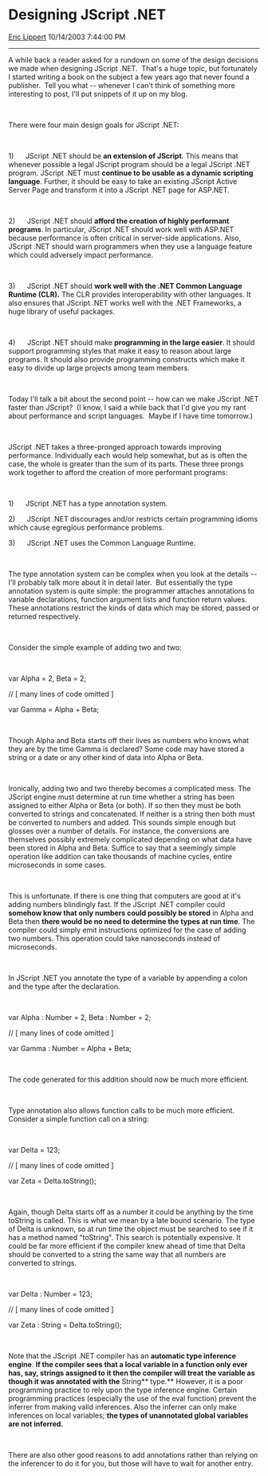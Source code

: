 # Designing JScript .NET

[Eric Lippert](https://social.msdn.microsoft.com/profile/Eric%20Lippert) 10/14/2003 7:44:00 PM

-----

A while back a reader asked for a rundown on some of the design decisions we made when designing JScript .NET.  That's a huge topic, but fortunately I started writing a book on the subject a few years ago that never found a publisher.  Tell you what -- whenever I can't think of something more interesting to post, I'll put snippets of it up on my blog.

 

 

There were four main design goals for JScript .NET:

 

 

1\)      JScript .NET should be **an extension of JScript**. This means that whenever possible a legal JScript program should be a legal JScript .NET program. JScript .NET must **continue to be usable as a dynamic scripting language**. Further, it should be easy to take an existing JScript Active Server Page and transform it into a JScript .NET page for ASP.NET.

 

 

2\)      JScript .NET should **afford the creation of highly performant programs**. In particular, JScript .NET should work well with ASP.NET because performance is often critical in server-side applications. Also, JScript .NET should warn programmers when they use a language feature which could adversely impact performance.

 

 

3\)      JScript .NET should **work well with the .NET Common Language Runtime (CLR).** The CLR provides interoperability with other languages. It also ensures that JScript .NET works well with the .NET Frameworks, a huge library of useful packages.

 

 

4\)      JScript .NET should make **programming in the large easier**. It should support programming styles that make it easy to reason about large programs. It should also provide programming constructs which make it easy to divide up large projects among team members.

 

 

Today I'll talk a bit about the second point -- how can we make JScript .NET faster than JScript?  (I know, I said a while back that I'd give you my rant about performance and script languages.  Maybe if I have time tomorrow.)

 

 

JScript .NET takes a three-pronged approach towards improving performance. Individually each would help somewhat, but as is often the case, the whole is greater than the sum of its parts. These three prongs work together to afford the creation of more performant programs:

 

 

1\)      JScript .NET has a type annotation system.

2\)      JScript .NET discourages and/or restricts certain programming idioms which cause egregious performance problems.

3\)      JScript .NET uses the Common Language Runtime.

 

 

The type annotation system can be complex when you look at the details -- I'll probably talk more about it in detail later.  But essentially the type annotation system is quite simple: the programmer attaches annotations to variable declarations, function argument lists and function return values. These annotations restrict the kinds of data which may be stored, passed or returned respectively. 

 

 

Consider the simple example of adding two and two:

 

 

var Alpha = 2, Beta = 2;

// \[ many lines of code omitted \]

var Gamma = Alpha + Beta;

 

 

Though Alpha and Beta starts off their lives as numbers who knows what they are by the time Gamma is declared? Some code may have stored a string or a date or any other kind of data into Alpha or Beta. 

 

 

Ironically, adding two and two thereby becomes a complicated mess. The JScript engine must determine at run time whether a string has been assigned to either Alpha or Beta (or both). If so then they must be both converted to strings and concatenated. If neither is a string then both must be converted to numbers and added. This sounds simple enough but glosses over a number of details. For instance, the conversions are themselves possibly extremely complicated depending on what data have been stored in Alpha and Beta. Suffice to say that a seemingly simple operation like addition can take thousands of machine cycles, entire microseconds in some cases.

 

 

This is unfortunate. If there is one thing that computers are good at it's adding numbers blindingly fast. If the JScript .NET compiler could **somehow know that only numbers could possibly be stored** in Alpha and Beta then **there would be no need to determine the types at run time**. The compiler could simply emit instructions optimized for the case of adding two numbers. This operation could take nanoseconds instead of microseconds.

 

 

In JScript .NET you annotate the type of a variable by appending a colon and the type after the declaration.

 

 

var Alpha : Number = 2, Beta : Number = 2;

// \[ many lines of code omitted \]

var Gamma : Number = Alpha + Beta;

 

 

The code generated for this addition should now be much more efficient. 

 

 

Type annotation also allows function calls to be much more efficient. Consider a simple function call on a string:

 

 

var Delta = 123;

// \[ many lines of code omitted \]

var Zeta = Delta.toString();

 

 

Again, though Delta starts off as a number it could be anything by the time toString is called. This is what we mean by a late bound scenario. The type of Delta is unknown, so at run time the object must be searched to see if it has a method named "toString". This search is potentially expensive. It could be far more efficient if the compiler knew ahead of time that Delta should be converted to a string the same way that all numbers are converted to strings.

 

 

var Delta : Number = 123;

// \[ many lines of code omitted \]

var Zeta : String = Delta.toString();

 

 

Note that the JScript .NET compiler has an **automatic type inference engine**. **If the compiler sees that a local variable in a function only ever has, say, strings assigned to it then the compiler will treat the variable as though it was annotated with the** String** type.** However, it is a poor programming practice to rely upon the type inference engine. Certain programming practices (especially the use of the eval function) prevent the inferrer from making valid inferences. Also the inferrer can only make inferences on local variables; **the types of unannotated global variables are not inferred.**

 

 

There are also other good reasons to add annotations rather than relying on the inferencer to do it for you, but those will have to wait for another entry.

